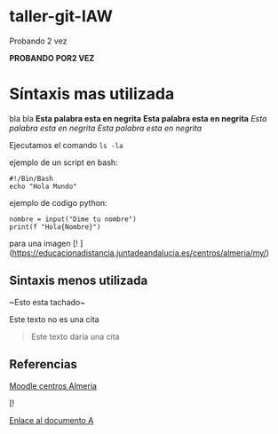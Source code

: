 # taller-git-IAW
Probando 2 vez

**PROBANDO POR2 VEZ**
# Síntaxis mas utilizada
bla bla
**Esta palabra esta en negrita**
__Esta palabra esta en negrita__
*Esta palabra esta en negrita*
_Esta palabra esta en negrita_

Ejecutamos el comando `ls -la`

ejemplo de un script en bash:
```
#!/Bin/Bash
echo "Hola Mundo"
```
ejemplo de codigo python:
```
nombre = input("Dime tu nombre")
print(f "Hola{Nombre}")
```
 para una imagen [! [](https://educacionadistancia.juntadeandalucia.es/centros/almeria/pluginfile.php/1/theme_moove/logo_right/1663677579/logo_junta.svg)]
(https://educacionadistancia.juntadeandalucia.es/centros/almeria/my/)
## Sintaxis menos utilizada

~Esto esta tachado~

Este texto no es una cita
> Este texto daría una cita

## Referencias
[Moodle centros Almeria](https://educacionadistancia.juntadeandalucia.es/centros/almeria/my/)

[! [](https://play-lh.googleusercontent.com/PCpXdqvUWfCW1mXhH1Y_98yBpgsWxuTSTofy3NGMo9yBTATDyzVkqU580bfSln50bFU)

[Enlace al documento A](documentoA.md)